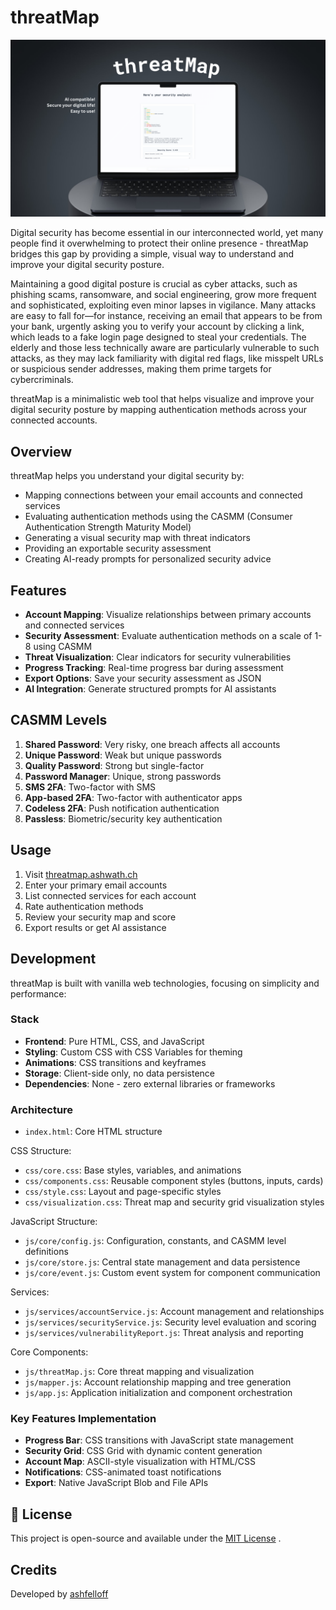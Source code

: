 # threatMap

![threatMap Screenshot](screenshot.png)

Digital security has become essential in our interconnected world, yet many people find it overwhelming to protect their online presence - threatMap bridges this gap by providing a simple, visual way to understand and improve your digital security posture.

Maintaining a good digital posture is crucial as cyber attacks, such as phishing scams, ransomware, and social engineering, grow more frequent and sophisticated, exploiting even minor lapses in vigilance. Many attacks are easy to fall for—for instance, receiving an email that appears to be from your bank, urgently asking you to verify your account by clicking a link, which leads to a fake login page designed to steal your credentials. The elderly and those less technically aware are particularly vulnerable to such attacks, as they may lack familiarity with digital red flags, like misspelt URLs or suspicious sender addresses, making them prime targets for cybercriminals.

threatMap is a minimalistic web tool that helps visualize and improve your digital security posture by mapping authentication methods across your connected accounts.

## Overview

threatMap helps you understand your digital security by:
- Mapping connections between your email accounts and connected services
- Evaluating authentication methods using the CASMM (Consumer Authentication Strength Maturity Model)
- Generating a visual security map with threat indicators
- Providing an exportable security assessment
- Creating AI-ready prompts for personalized security advice

## Features

- **Account Mapping**: Visualize relationships between primary accounts and connected services
- **Security Assessment**: Evaluate authentication methods on a scale of 1-8 using CASMM
- **Threat Visualization**: Clear indicators for security vulnerabilities
- **Progress Tracking**: Real-time progress bar during assessment
- **Export Options**: Save your security assessment as JSON
- **AI Integration**: Generate structured prompts for AI assistants

## CASMM Levels

1. **Shared Password**: Very risky, one breach affects all accounts
2. **Unique Password**: Weak but unique passwords
3. **Quality Password**: Strong but single-factor
4. **Password Manager**: Unique, strong passwords
5. **SMS 2FA**: Two-factor with SMS
6. **App-based 2FA**: Two-factor with authenticator apps
7. **Codeless 2FA**: Push notification authentication
8. **Passless**: Biometric/security key authentication

## Usage

1. Visit [threatmap.ashwath.ch](https://threatmap.ashwath.ch)
2. Enter your primary email accounts
3. List connected services for each account
4. Rate authentication methods
5. Review your security map and score
6. Export results or get AI assistance

## Development

threatMap is built with vanilla web technologies, focusing on simplicity and performance:

### Stack
- **Frontend**: Pure HTML, CSS, and JavaScript
- **Styling**: Custom CSS with CSS Variables for theming
- **Animations**: CSS transitions and keyframes
- **Storage**: Client-side only, no data persistence
- **Dependencies**: None - zero external libraries or frameworks

### Architecture
- `index.html`: Core HTML structure

CSS Structure:
- `css/core.css`: Base styles, variables, and animations
- `css/components.css`: Reusable component styles (buttons, inputs, cards)
- `css/style.css`: Layout and page-specific styles
- `css/visualization.css`: Threat map and security grid visualization styles

JavaScript Structure:
- `js/core/config.js`: Configuration, constants, and CASMM level definitions
- `js/core/store.js`: Central state management and data persistence
- `js/core/event.js`: Custom event system for component communication

Services:
- `js/services/accountService.js`: Account management and relationships
- `js/services/securityService.js`: Security level evaluation and scoring
- `js/services/vulnerabilityReport.js`: Threat analysis and reporting

Core Components:
- `js/threatMap.js`: Core threat mapping and visualization
- `js/mapper.js`: Account relationship mapping and tree generation
- `js/app.js`: Application initialization and component orchestration

### Key Features Implementation
- **Progress Bar**: CSS transitions with JavaScript state management
- **Security Grid**: CSS Grid with dynamic content generation
- **Account Map**: ASCII-style visualization with HTML/CSS
- **Notifications**: CSS-animated toast notifications
- **Export**: Native JavaScript Blob and File APIs

## 📝 License

This project is open-source and available under the [MIT License](https://opensource.org/licenses/MIT)  .

## Credits

Developed by [ashfelloff](https://github.com/ashfelloff)


